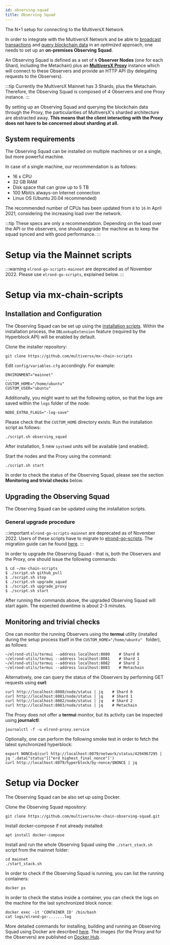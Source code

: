 ```yaml
---
id: observing-squad
title: Observing Squad
---
```


The N+1 setup for connecting to the MultiversX Network

In order to integrate with the MultiversX Network and be able to [broadcast transactions](/integrators/creating-transactions) and [query blockchain data](/integrators/querying-the-blockchain) in an _optimized_ approach, one needs to set up an **on-premises Observing Squad**.

An Observing Squad is defined as a set of `N` **Observer Nodes** (one for each Shard, including the Metachain) plus an [**MultiversX Proxy**](/sdk-and-tools/proxy) instance which will connect to these Observers and provide an HTTP API (by delegating requests to the Observers).

:::tip
Currently the MultiversX Mainnet has 3 Shards, plus the Metachain. Therefore, the Observing Squad is composed of 4 Observers and one Proxy instance.
:::

By setting up an Observing Squad and querying the blockchain data through the Proxy, the particularities of MultiversX's sharded architecture are abstracted away. **This means that the client interacting with the Proxy does not have to be concerned about sharding at all.**

## **System requirements**

The Observing Squad can be installed on multiple machines or on a single, but more powerful machine.

In case of a single machine, our recommendation is as follows:

- 16 x CPU
- 32 GB RAM
- Disk space that can grow up to 5 TB
- 100 Mbit/s always-on Internet connection
- Linux OS (Ubuntu 20.04 recommended)

The recommended number of CPUs has been updated from `8` to `16` in April 2021, considering the increasing load over the network.

:::tip
These specs are only a recommendation. Depending on the load over the API or the observers, one should upgrade the machine as to keep the squad synced and with good performance.
:::

# **Setup via the Mainnet scripts**

:::warning
`elrond-go-scripts-mainnet` are deprecated as of November 2022. Please use `elrond-go-scripts`, explained below.
:::

# **Setup via mx-chain-scripts**

## **Installation and Configuration**

The Observing Squad can be set up using the [installation scripts](/validators/nodes-scripts/config-scripts/). Within the installation process, the `DBLookupExtension` feature (required by the Hyperblock API) will be enabled by default.

Clone the installer repository:

```
git clone https://github.com/multiversx/mx-chain-scripts
```

Edit `config/variables.cfg` accordingly. For example:

```
ENVIRONMENT="mainnet"
...
CUSTOM_HOME="/home/ubuntu"
CUSTOM_USER="ubuntu"
```

Additionally, you might want to set the following option, so that the logs are saved within the `logs` folder of the node:

```
NODE_EXTRA_FLAGS="-log-save"
```

Please check that the `CUSTOM_HOME` directory exists. Run the installation script as follows:

```
./script.sh observing_squad
```

After installation, 5 new `systemd` units will be available (and enabled).

Start the nodes and the Proxy using the command:

```
./script.sh start
```

In order to check the status of the Observing Squad, please see the section **Monitoring and trivial checks** below.

## **Upgrading the Observing Squad**

The Observing Squad can be updated using the installation scripts.

### **General upgrade procedure**

:::important
`elrond-go-scripts-mainnet` are deprecated as of November 2022. Users of these scripts have to migrate to [elrond-go-scripts](/validators/elrond-go-scripts/config-scripts/).
The migration guide can he found [here](/validators/nodes-scripts/install-update/#migration-from-old-scripts).
:::

In order to upgrade the Observing Squad - that is, both the Observers and the Proxy, one should issue the following commands:

```
$ cd ~/mx-chain-scripts
$ ./script.sh github_pull
$ ./script.sh stop
$ ./script.sh upgrade_squad
$ ./script.sh upgrade_proxy
$ ./script.sh start
```

After running the commands above, the upgraded Observing Squad will start again. The expected downtime is about 2-3 minutes.

## **Monitoring and trivial checks**

One can monitor the running Observers using the **termui** utility (installed during the setup process itself in the `CUSTOM_HOME="/home/ubuntu"
` folder), as follows:

```
~/elrond-utils/termui --address localhost:8080    # Shard 0
~/elrond-utils/termui --address localhost:8081    # Shard 1
~/elrond-utils/termui --address localhost:8082    # Shard 2
~/elrond-utils/termui --address localhost:8083    # Metachain
```

Alternatively, one can query the status of the Observers by performing GET requests using **curl**:

```
curl http://localhost:8080/node/status | jq    # Shard 0
curl http://localhost:8081/node/status | jq    # Shard 1
curl http://localhost:8082/node/status | jq    # Shard 2
curl http://localhost:8083/node/status | jq    # Metachain
```

The Proxy does not offer a **termui** monitor, but its activity can be inspected using **journalctl**:

```
journalctl -f -u elrond-proxy.service
```

Optionally, one can perform the following smoke test in order to fetch the latest synchronized hyperblock:

```
export NONCE=$(curl http://localhost:8079/network/status/4294967295 | jq '.data["status"]["erd_highest_final_nonce"]')
curl http://localhost:8079/hyperblock/by-nonce/$NONCE | jq

```

# **Setup via Docker**

The Observing Squad can be also set up using Docker.

Clone the Observing Squad repository:

```
git clone https://github.com/multiversx/mx-chain-observing-squad.git
```

Install docker-compose if not already installed:

```
apt install docker-compose
```

Install and run the whole Observing Squad using the `./start_stack.sh` script from the mainnet folder:

```
cd mainnet
./start_stack.sh
```

In order to check if the Observing Squad is running, you can list the running containers:
```
docker ps
```

In order to check the status inside a container, you can check the logs on the machine for the last synchronized block nonce:
```
docker exec -it 'CONTAINER ID' /bin/bash
cat logs/elrond-go-.......log
```

More detailed commands for installing, building and running an Observing Squad using Docker are described [here](https://github.com/multiversx/mx-chain-observing-squad.git). The images (for the Proxy and for the Observers) are published on [Docker Hub](https://hub.docker.com/u/elrondnetwork).
